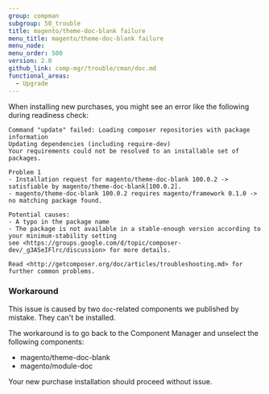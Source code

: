 ```yaml
---
group: compman
subgroup: 50_trouble
title: magento/theme-doc-blank failure
menu_title: magento/theme-doc-blank failure
menu_node:
menu_order: 500
version: 2.0
github_link: comp-mgr/trouble/cman/doc.md
functional_areas:
  - Upgrade
---
```


When installing new purchases, you might see an error like the following during readiness check:

	Command "update" failed: Loading composer repositories with package information
	Updating dependencies (including require-dev)
	Your requirements could not be resolved to an installable set of packages.

	Problem 1
	- Installation request for magento/theme-doc-blank 100.0.2 -> satisfiable by magento/theme-doc-blank[100.0.2].
	- magento/theme-doc-blank 100.0.2 requires magento/framework 0.1.0 -> no matching package found.

	Potential causes:
	- A typo in the package name
	- The package is not available in a stable-enough version according to your minimum-stability setting
	see <https://groups.google.com/d/topic/composer-dev/_g3ASeIFlrc/discussion> for more details.

	Read <http://getcomposer.org/doc/articles/troubleshooting.md> for further common problems.

### Workaround
This issue is caused by two `doc`-related components we published by mistake. They can't be installed. 

The workaround is to go back to the Component Manager and unselect the following components:

*	magento/theme-doc-blank
*	magento/module-doc

Your new purchase installation should proceed without issue.
